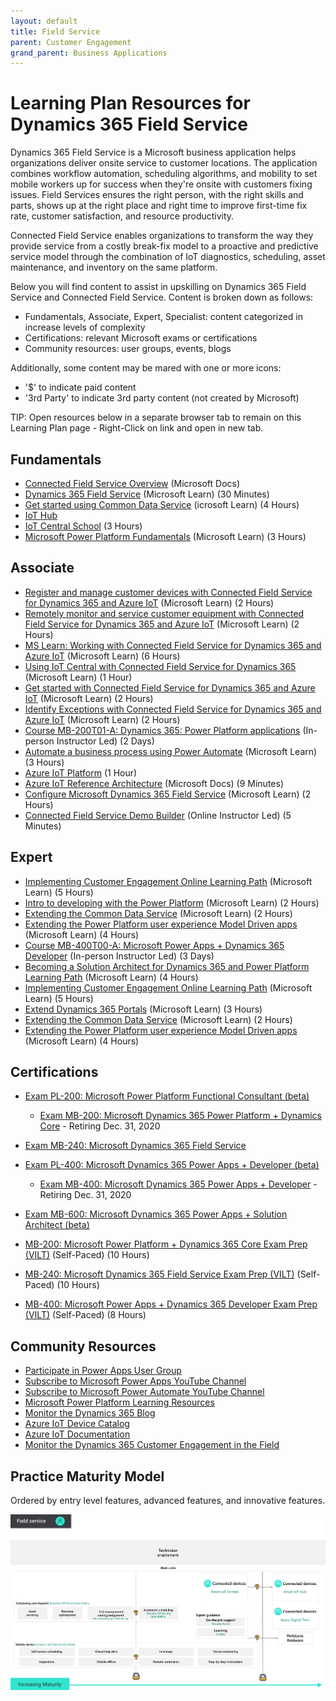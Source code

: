 ```yaml
---
layout: default
title: Field Service
parent: Customer Engagement
grand_parent: Business Applications
---
```


# Learning Plan Resources for Dynamics 365 Field Service

Dynamics 365 Field Service is a Microsoft business application helps organizations deliver onsite service to customer locations. The application combines workflow automation, scheduling algorithms, and mobility to set mobile workers up for success when they're onsite with customers fixing issues.  Field Services ensures the right person, with the right skills and parts, shows up at the right place and right time to improve first-time fix rate, customer satisfaction, and resource productivity. 

Connected Field Service enables organizations to transform the way they provide service from a costly break-fix model to a proactive and predictive service model through the combination of IoT diagnostics, scheduling, asset maintenance, and inventory on the same platform.

Below you will find content to assist in upskilling on Dynamics 365 Field Service and Connected Field Service. Content is broken down as follows:

* Fundamentals, Associate, Expert, Specialist: content categorized in increase levels of complexity
* Certifications: relevant Microsoft exams or certifications
* Community resources: user groups, events, blogs

Additionally, some content may be mared with one or more icons:

* '$' to indicate paid content
* '3rd Party' to indicate 3rd party content (not created by Microsoft)

TIP:  Open resources below in a separate browser tab to remain on this Learning Plan page - Right-Click on link and open in new tab.

## Fundamentals

* [Connected Field Service Overview](https://docs.microsoft.com/en-us/dynamics365/field-service/connected-field-service) (Microsoft Docs)
* [Dynamics 365 Field Service](https://docs.microsoft.com/en-us/learn/modules/dynamics-365-for-field-service/) (Microsoft Learn) (30 Minutes)
* [Get started using Common Data Service](https://docs.microsoft.com/en-us/learn/paths/get-started-cds/) (icrosoft Learn) (4 Hours)
* [IoT Hub](https://azure.microsoft.com/en-us/services/iot-hub/)
* [IoT Central School](https://iotschool.microsoft.com/en-us/search;searchString=iot%20central) (3 Hours)
* [Microsoft Power Platform Fundamentals](https://docs.microsoft.com/en-us/learn/paths/power-plat-fundamentals/) (Microsoft Learn) (3 Hours)

## Associate

* [Register and manage customer devices with Connected Field Service for Dynamics 365 and Azure IoT](https://docs.microsoft.com/en-us/learn/modules/register-and-manage-customer-devices-with-connected-field-service/) (Microsoft Learn) (2 Hours)
* [Remotely monitor and service customer equipment with Connected Field Service for Dynamics 365 and Azure IoT](https://docs.microsoft.com/en-us/learn/modules/remotely-monitor-and-service-customer-equipment/) (Microsoft Learn) (2 Hours)
* [MS Learn: Working with Connected Field Service for Dynamics 365 and Azure IoT](https://docs.microsoft.com/en-us/learn/paths/working-with-connected-field-service-iot/) (Microsoft Learn) (6 Hours)
* [Using IoT Central with Connected Field Service for Dynamics 365](https://docs.microsoft.com/en-us/learn/modules/using-iot-central-with-connected-field-service/) (Microsoft Learn) (1 Hour)
* [Get started with Connected Field Service for Dynamics 365 and Azure IoT](https://docs.microsoft.com/en-us/learn/modules/get-started-with-connected-field-service/) (Microsoft Learn) (2 Hours)
* [Identify Exceptions with Connected Field Service for Dynamics 365 and Azure IoT](https://docs.microsoft.com/en-us/learn/modules/identify-exceptions-with-connected-field-service/) (Microsoft Learn) (2 Hours)
* [Course MB-200T01-A: Dynamics 365: Power Platform applications](https://docs.microsoft.com/en-us/learn/certifications/courses/mb-200t01) (In-person Instructor Led) (2 Days)
* [Automate a business process using Power Automate](https://docs.microsoft.com/en-us/learn/paths/automate-process-power-automate/) (Microsoft Learn) (3 Hours)
* [Azure IoT Platform](https://azure.microsoft.com/en-us/overview/iot/) (1 Hour)
* [Azure IoT Reference Architecture](https://docs.microsoft.com/azure/architecture/reference-architectures/iot/index) (Microsoft Docs) (9 Minutes)
* [Configure Microsoft Dynamics 365 Field Service](https://docs.microsoft.com/en-us/learn/modules/implement-configure-microsoft-dynamics-365-for-field-service/) (Microsoft Learn) (2 Hours)
* [Connected Field Service Demo Builder](https://www.youtube.com/watch?v=7-IibAdfF1s) (Online Instructor Led) (5 Minutes)

## Expert

* [Implementing Customer Engagement Online Learning Path](https://docs.microsoft.com/en-us/learn/paths/implementing-customer-engagement-apps/) (Microsoft Learn) (5 Hours)
* [Intro to developing with the Power Platform](https://docs.microsoft.com/en-us/learn/paths/intro-developing-power-platform/) (Microsoft Learn) (2 Hours)
* [Extending the Common Data Service](https://docs.microsoft.com/en-us/learn/paths/extend-power-platform-common-data-service/) (Microsoft Learn) (2 Hours)
* [Extending the Power Platform user experience Model Driven apps](https://docs.microsoft.com/en-us/learn/paths/extend-power-platform-model-driven-app/) (Microsoft Learn) (4 Hours)
* [Course MB-400T00-A: Microsoft Power Apps + Dynamics 365 Developer](https://docs.microsoft.com/en-us/learn/certifications/courses/mb-400t00) (In-person Instructor Led) (3 Days)
* [Becoming a Solution Architect for Dynamics 365 and Power Platform Learning Path](https://docs.microsoft.com/en-us/learn/paths/become-solution-architect/) (Microsoft Learn) (4 Hours)
* [Implementing Customer Engagement Online Learning Path](https://docs.microsoft.com/en-us/learn/paths/implementing-customer-engagement-apps/) (Microsoft Learn) (5 Hours)
* [Extend Dynamics 365 Portals](https://docs.microsoft.com/en-us/learn/paths/extend-dynamics-365-portals/) (Microsoft Learn) (3 Hours)
* [Extending the Common Data Service](https://docs.microsoft.com/en-us/learn/paths/extend-power-platform-common-data-service/) (Microsoft Learn) (2 Hours)
* [Extending the Power Platform user experience Model Driven apps](https://docs.microsoft.com/en-us/learn/paths/extend-power-platform-model-driven-app/) (Microsoft Learn) (4 Hours)

## Certifications

* [Exam PL-200: Microsoft Power Platform Functional Consultant (beta)](https://docs.microsoft.com/en-us/learn/certifications/exams/pl-200)
    * [Exam MB-200:  Microsoft Dynamics 365 Power Platform + Dynamics Core](https://docs.microsoft.com/en-us/learn/certifications/exams/mb-200) - Retiring Dec. 31, 2020
* [Exam MB-240: Microsoft Dynamics 365 Field Service](https://docs.microsoft.com/en-us/learn/certifications/exams/mb-240) 

* [Exam PL-400: Microsoft Dynamics 365 Power Apps + Developer (beta)](https://docs.microsoft.com/en-us/learn/certifications/exams/pl-400)
    * [Exam MB-400: Microsoft Dynamics 365 Power Apps + Developer](https://docs.microsoft.com/en-us/learn/certifications/exams/mb-400) - Retiring Dec. 31, 2020
* [Exam MB-600: Microsoft Dynamics 365 Power Apps + Solution Architect (beta)](https://docs.microsoft.com/en-us/learn/certifications/exams/mb-600)

* [MB-200: Microsoft Power Platform + Dynamics 365 Core Exam Prep (VILT)](https://partner.microsoft.com/en-us/training/assets/collection/mb-200-microsoft-power-platform-plus-dynamics-365-core#/) (Self-Paced) (10 Hours)
* [MB-240: Microsoft Dynamics 365 Field Service Exam Prep (VILT)](https://partner.microsoft.com/en-us/training/assets/collection/mb-240-microsoft-dynamics-365-field-service#/) (Self-Paced) (10 Hours)
* [MB-400: Microsoft Power Apps + Dynamics 365 Developer Exam Prep (VILT)](https://partner.microsoft.com/en-us/training/assets/collection/mb-400-microsoft-power-apps-dynamics-365-developer#/) (Self-Paced) (8 Hours)



## Community Resources

* [Participate in Power Apps User Group](https://www.powerappsug.com/home)
* [Subscribe to Microsoft Power Apps YouTube Channel](https://www.youtube.com/channel/UCGfWR2ekfRFckLjev6eQYLg)
* [Subscribe to Microsoft Power Automate YouTube Channel](https://www.youtube.com/channel/UCG98S4lL7nwlN8dxSF322bA)
* [Microsoft Power Platform Learning Resources](https://powerapps.microsoft.com/en-us/blog/microsoft-powerapps-learning-resources/)
* [Monitor the Dynamics 365 Blog](https://cloudblogs.microsoft.com/dynamics365/)
* [Azure IoT Device Catalog](https://catalog.azureiotsolutions.com/alldevices)
* [Azure IoT Documentation](https://docs.microsoft.com/en-us/azure/iot-fundamentals/)
* [Monitor the Dynamics 365 Customer Engagement in the Field](https://community.dynamics.com/crm/b/crminthefield)

## Practice Maturity Model

Ordered by entry level features, advanced features, and innovative features.

   ![Field Service Maturity Model](assets/field-service-maturity-model.png)